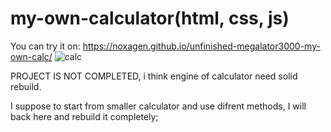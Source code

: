 # my-own-calculator(html, css, js)

You can try it on: https://noxagen.github.io/unfinished-megalator3000-my-own-calc/
![calc](https://user-images.githubusercontent.com/87094041/169701928-c6b2fe4b-c89a-4d90-a7b2-8dc06e2a15e9.jpg)


PROJECT IS NOT COMPLETED, i think engine of calculator need solid rebuild.

I suppose to start from smaller calculator and use difrent methods, I will back here and rebuild it completely;
